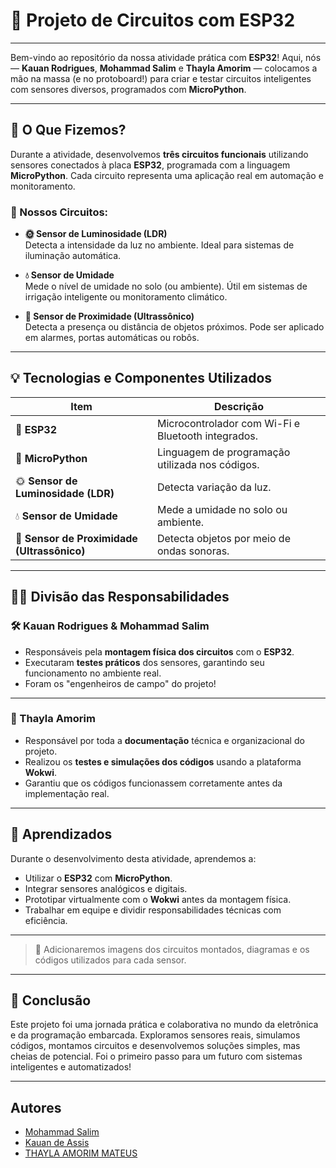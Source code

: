 # 🚀 Projeto de Circuitos com ESP32

---

Bem-vindo ao repositório da nossa atividade prática com **ESP32**! Aqui, nós — **Kauan Rodrigues**, **Mohammad Salim** e **Thayla Amorim** — colocamos a mão na massa (e no protoboard!) para criar e testar circuitos inteligentes com sensores diversos, programados com **MicroPython**.

---

## 🧪 O Que Fizemos?

Durante a atividade, desenvolvemos **três circuitos funcionais** utilizando sensores conectados à placa **ESP32**, programada com a linguagem **MicroPython**. Cada circuito representa uma aplicação real em automação e monitoramento.

### 🔌 Nossos Circuitos:

- **🌞 Sensor de Luminosidade (LDR)**  
  Detecta a intensidade da luz no ambiente. Ideal para sistemas de iluminação automática.

- **💧 Sensor de Umidade**  
  Mede o nível de umidade no solo (ou ambiente). Útil em sistemas de irrigação inteligente ou monitoramento climático.

- **📡 Sensor de Proximidade (Ultrassônico)**  
  Detecta a presença ou distância de objetos próximos. Pode ser aplicado em alarmes, portas automáticas ou robôs.

---

## 💡 Tecnologias e Componentes Utilizados

| Item                            | Descrição                                              |
|--------------------------------|--------------------------------------------------------|
| 🧠 **ESP32**                   | Microcontrolador com Wi-Fi e Bluetooth integrados.     |
| 🐍 **MicroPython**             | Linguagem de programação utilizada nos códigos.        |
| 🌞 **Sensor de Luminosidade (LDR)** | Detecta variação da luz.                         |
| 💧 **Sensor de Umidade**       | Mede a umidade no solo ou ambiente.                     |
| 📡 **Sensor de Proximidade (Ultrassônico)** | Detecta objetos por meio de ondas sonoras. |

---

## 👩‍💻 Divisão das Responsabilidades

### 🛠️ Kauan Rodrigues & Mohammad Salim  
- Responsáveis pela **montagem física dos circuitos** com o **ESP32**.  
- Executaram **testes práticos** dos sensores, garantindo seu funcionamento no ambiente real.  
- Foram os "engenheiros de campo" do projeto!

---

### 📝 Thayla Amorim  
- Responsável por toda a **documentação** técnica e organizacional do projeto.  
- Realizou os **testes e simulações dos códigos** usando a plataforma **Wokwi**.  
- Garantiu que os códigos funcionassem corretamente antes da implementação real.

---

## 🎯 Aprendizados

Durante o desenvolvimento desta atividade, aprendemos a:

- Utilizar o **ESP32** com **MicroPython**.  
- Integrar sensores analógicos e digitais.  
- Prototipar virtualmente com o **Wokwi** antes da montagem física.  
- Trabalhar em equipe e dividir responsabilidades técnicas com eficiência.

---

> 📸 Adicionaremos imagens dos circuitos montados, diagramas e os códigos utilizados para cada sensor.

---

## 🧠 Conclusão

Este projeto foi uma jornada prática e colaborativa no mundo da eletrônica e da programação embarcada. Exploramos sensores reais, simulamos códigos, montamos circuitos e desenvolvemos soluções simples, mas cheias de potencial. Foi o primeiro passo para um futuro com sistemas inteligentes e automatizados!

---

## Autores

- [Mohammad Salim](https://www.linkedin.com/in/mohammad-salim-197481320/?originalSubdomain=br)
- [Kauan de Assis](https://www.linkedin.com/in/kauan-leonel-1bba3a31b/)
- [THAYLA AMORIM MATEUS](https://www.linkedin.com/in/thayla-amorim-mateus-3353692a9/)
